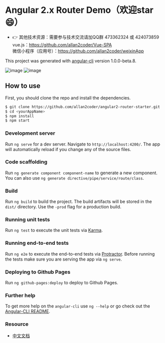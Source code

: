 # Angular 2.x Router Demo（欢迎star :smile:）


- :point_right: 其他技术资源：需要参与技术交流请加QQ群 473362324 或 424073859
  <br/>vue.js：https://github.com/allan2coder/Vue-SPA
  <br/>微信小程序（应用号）：https://github.com/allan2coder/weixinApp

This project was generated with [angular-cli](https://github.com/angular/angular-cli) version 1.0.0-beta.8.

![image](https://raw.githubusercontent.com/allan2coder/angular2-router-starter/master/public/img/2.png)
![image](https://raw.githubusercontent.com/allan2coder/angular2-router-starter/master/public/img/1.png)

## How to use
First, you should clone the repo and install the dependencies.

```bash
$ git clone https://github.com/allan2coder/angular2-router-starter.git <yourAppName>
$ cd <yourAppName>
$ npm install
$ npm start
```

### Development server
Run `ng serve` for a dev server. Navigate to `http://localhost:4200/`. The app will automatically reload if you change any of the source files.

### Code scaffolding

Run `ng generate component component-name` to generate a new component. You can also use `ng generate directive/pipe/service/route/class`.

### Build

Run `ng build` to build the project. The build artifacts will be stored in the `dist/` directory. Use the `-prod` flag for a production build.

### Running unit tests

Run `ng test` to execute the unit tests via [Karma](https://karma-runner.github.io).

### Running end-to-end tests

Run `ng e2e` to execute the end-to-end tests via [Protractor](http://www.protractortest.org/). 
Before running the tests make sure you are serving the app via `ng serve`.

### Deploying to Github Pages

Run `ng github-pages:deploy` to deploy to Github Pages.

### Further help

To get more help on the `angular-cli` use `ng --help` or go check out the [Angular-CLI README](https://github.com/angular/angular-cli/blob/master/README.md).

### Resource
- [中文文档](https://angular.cn/)
